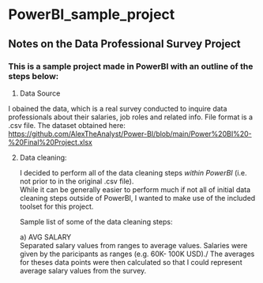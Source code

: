 # PowerBI_sample_project



## Notes on the Data Professional Survey Project


### This is a sample project made in PowerBI with an outline of the steps below:
1) Data Source
   
  I obained the data, which is a real survey conducted to inquire data professionals about their salaries, job roles
  and related info. File format is a .csv file.
  The dataset obtained here: 
  https://github.com/AlexTheAnalyst/Power-BI/blob/main/Power%20BI%20-%20Final%20Project.xlsx 

2) <d>Data cleaning:</d>
  
   I decided to perform all of the data cleaning steps _within PowerBI_ (i.e. not prior to in the original .csv file). \
   While it can be generally easier to perform much if not all of initial data cleaning steps outside of PowerBI,
   I wanted to make use  of the included toolset for this project.

   Sample list of some of the data cleaning steps:
   
   a) AVG SALARY\
            Separated salary values from ranges to average values. Salaries were
            given by the paricipants as ranges (e.g. 60K- 100K USD)./ The averages for theses data points were
            then calculated so that I could represent average salary values from the survey.
   


